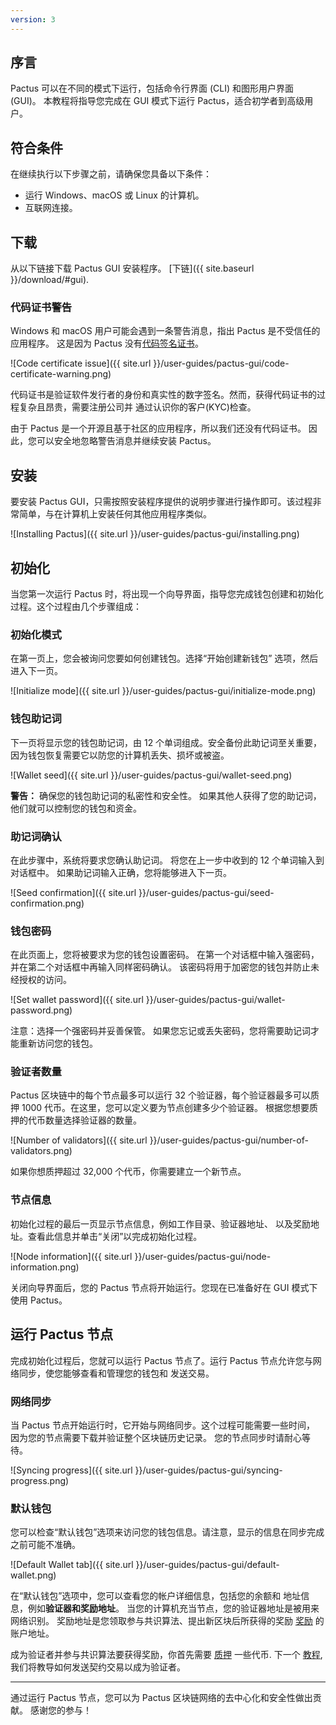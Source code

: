```yaml
---
version: 3
---
```


## 序言

Pactus 可以在不同的模式下运行，包括命令行界面 (CLI) 和图形用户界面 (GUI)。
本教程将指导您完成在 GUI 模式下运行 Pactus，适合初学者到高级用户。

## 符合条件

在继续执行以下步骤之前，请确保您具备以下条件：

- 运行 Windows、macOS 或 Linux 的计算机。
- 互联网连接。

## 下载

从以下链接下载 Pactus GUI 安装程序。
[下链]({{ site.baseurl }}/download/#gui).

### 代码证书警告

Windows 和 macOS 用户可能会遇到一条警告消息，指出 Pactus 是不受信任的应用程序。
这是因为 Pactus 没有[代码签名证书](https://en.wikipedia.org/wiki/Code_signing)。

![Code certificate issue]({{ site.url }}/user-guides/pactus-gui/code-certificate-warning.png)

代码证书是验证软件发行者的身份和真实性的数字签名。然而，获得代码证书的过程复杂且昂贵，需要注册公司并
通过认识你的客户(KYC)检查。

由于 Pactus 是一个开源且基于社区的应用程序，所以我们还没有代码证书。
因此，您可以安全地忽略警告消息并继续安装 Pactus。

## 安装

要安装 Pactus GUI，只需按照安装程序提供的说明步骤进行操作即可。该过程非常简单，与在计算机上安装任何其他应用程序类似。

![Installing Pactus]({{ site.url }}/user-guides/pactus-gui/installing.png)

## 初始化

当您第一次运行 Pactus 时，将出现一个向导界面，指导您完成钱包创建和初始化过程。这个过程由几个步骤组成：

### 初始化模式

在第一页上，您会被询问您要如何创建钱包。选择“开始创建新钱包” 选项，然后进入下一页。

![Initialize mode]({{ site.url }}/user-guides/pactus-gui/initialize-mode.png)

### 钱包助记词

下一页将显示您的钱包助记词，由 12 个单词组成。安全备份此助记词至关重要，因为钱包恢复需要它以防您的计算机丢失、损坏或被盗。

![Wallet seed]({{ site.url }}/user-guides/pactus-gui/wallet-seed.png)

**警告：** 确保您的钱包助记词的私密性和安全性。
如果其他人获得了您的助记词，他们就可以控制您的钱包和资金。

### 助记词确认

在此步骤中，系统将要求您确认助记词。
将您在上一步中收到的 12 个单词输入到对话框中。
如果助记词输入正确，您将能够进入下一页。

![Seed confirmation]({{ site.url }}/user-guides/pactus-gui/seed-confirmation.png)

### 钱包密码

在此页面上，您将被要求为您的钱包设置密码。
在第一个对话框中输入强密码，并在第二个对话框中再输入同样密码确认。
该密码将用于加密您的钱包并防止未经授权的访问。

![Set wallet password]({{ site.url }}/user-guides/pactus-gui/wallet-password.png)

注意：选择一个强密码并妥善保管。
如果您忘记或丢失密码，您将需要助记词才能重新访问您的钱包。

### 验证者数量

Pactus 区块链中的每个节点最多可以运行 32 个验证器，每个验证器最多可以质押 1000 代币。在这里，您可以定义要为节点创建多少个验证器。
根据您想要质押的代币数量选择验证器的数量。

![Number of validators]({{ site.url }}/user-guides/pactus-gui/number-of-validators.png)

如果你想质押超过 32,000 个代币，你需要建立一个新节点。

### 节点信息

初始化过程的最后一页显示节点信息，例如工作目录、验证器地址、
以及奖励地址。查看此信息并单击“关闭”以完成初始化过程。

![Node information]({{ site.url }}/user-guides/pactus-gui/node-information.png)

关闭向导界面后，您的 Pactus 节点将开始运行。您现在已准备好在 GUI 模式下使用 Pactus。

## 运行 Pactus 节点

完成初始化过程后，您就可以运行 Pactus 节点了。运行 Pactus 节点允许您与网络同步，使您能够查看和管理您的钱包和
发送交易。

### 网络同步

当 Pactus 节点开始运行时，它开始与网络同步。这个过程可能需要一些时间，
因为您的节点需要下载并验证整个区块链历史记录。
您的节点同步时请耐心等待。

![Syncing progress]({{ site.url }}/user-guides/pactus-gui/syncing-progress.png)

### 默认钱包

您可以检查“默认钱包”选项来访问您的钱包信息。请注意，显示的信息在同步完成之前可能不准确。

![Default Wallet tab]({{ site.url }}/user-guides/pactus-gui/default-wallet.png)

在“默认钱包”选项中，您可以查看您的帐户详细信息，包括您的余额和
地址信息，例如**验证器和奖励地址**。
当您的计算机充当节点，您的验证器地址是被用来网络识别。
奖励地址是您领取参与共识算法、提出新区块后所获得的奖励
[奖励](https://docs.pactus.org/docs/concepts/blockchain/incentive/) 的账户地址。

成为验证者并参与共识算法要获得奖励，你首先需要
[质押](https://docs.pactus.org/docs/concepts/consensus/proof-of-stake/) 一些代币. 下一个
[教程](https://docs.pactus.org/docs/tutorials/send-transactions-gui/),
我们将教导如何发送契约交易以成为验证者。

---

通过运行 Pactus 节点，您可以为 Pactus 区块链网络的去中心化和安全性做出贡献。
感谢您的参与！
